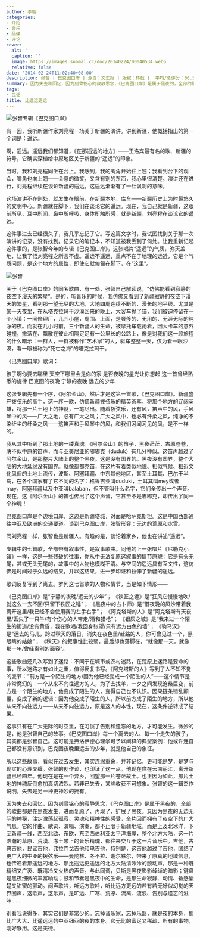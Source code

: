 ```yaml
---
author: 李皖
categories:
- 介绍
- 音乐
- 品碟
- 评论
cover:
  alt: ''
  caption: ''
  image: https://images.soomal.cc/doc/20140224/00040534.webp
  relative: false
date: '2014-02-24T11:02:40+08:00'
description: 张智 | 巴克图口岸 | 源自：文汇报 | 版权：转载 |  平均/总评分：06.50/13
summary: 因为失去和回忆，因为刻骨铭心的寂静思念，《巴克图口岸》是属于黑夜的，全部的歌曲都是在黑夜发生，进而复原了、再现了、扩展了黑夜。又因为黑夜的无边无际的神秘，注定激荡起孤寂、灵魂和精神性的感受，全片因而拥有了夜空下的广大气息。它的作曲、歌词、演唱、演奏，都不止限于新疆地域……
tags:
- 民谣
title: 比遥远更远
---
```


![张智专辑《巴克图口岸》](https://images.soomal.cc/doc/20130812/00034535.webp)





有一回，我听新疆作家刘亮程一场关于新疆的演讲。讲到新疆，他概括指出的第一个词是：遥远。

啊，遥远。遥远我们都知道，《在那遥远的地方》――王洛宾最有名的歌、新疆的符号，它确实深植给中原地区关于新疆的“遥远”的印象。

当时，我和刘亮程同坐在台上。我感到，我的嘴角开始往上翘；我看到台下的观众，嘴角也向上翘――会意的微笑，又含有别的东西，我心里很清楚。演讲还在进行，刘亮程继续在谈论新疆的遥远，这遥远渐渐有了一丝讽刺的意味。

这场演讲不在别处，就发生在眼前，在新疆本地，库车――新疆历史上为时最悠久的文明中心。新疆就在脚下，我们在谈论它的遥远。现在，我自己就是新疆，这眼前所见、耳中所闻、鼻中所呼吸、身体所触所感，就是新疆，刘亮程在谈论它的遥远。

这件事过去已经很久了，我几乎忘记了它。写这篇文字时，我试图找到关于那一次演讲的记录，没有找到。记录它的笔记本，不知道被我丢到了何处。让我重新记起这件事的，是张智今年的专辑《巴克图口岸》，这张唱片“遥远”的气质，弥天盖地，让我了悟刘亮程之所言不虚。遥远不遥远，重点不在于地理的远近，它是个气质问题，是这个地方的属性，即使它就匍匐在脚下，在“这里”。

![张智](https://images.soomal.cc/doc/20140224/00040534_01.webp)





关于《巴克图口岸》的同名歌曲，有一处，张智自己解读说，“仿佛能看到寂静的夜空下漫天的繁星”。是的，听音乐的时候，我仿佛又看到了新疆寂静的夜空下漫天的繁星，看到那一望无尽的大地，大地四周连续不断的、漫长的地平线。尤其是某一天夜里，在从塔克拉玛干沙漠回来的晚上，大客车抛了锚，我们被迫停留在一个小镇：一间修理厂，几爿小屋，周围、上面，是奢侈的、无用的、无涯无际的纯净的夜。而就在几小时前，三个新疆人的生命，被摩托车载驰着，因大卡车的意外碰撞，撒落在、飘散在彼此相隔足足有一公里长的公路上，像是对我们这一段旅程的什么暗示：一群人，一群被称作“艺术家”的人，驱车整整一天，仅为看一眼沙漠，看一眼被称为“死亡之海”的塔克拉玛干。

《巴克图口岸》歌词：

孩子啊你要去哪里 天空下哪里会是你的家
是否夜晚的星光让你想起 这一首曾经熟悉的旋律
巴克图的夜晚 宁静的夜晚 远去的少年

这张专辑先有一个序，《阿尔金山》，然后才是这第一首歌，《巴克图口岸》。新疆盛产拨弦乐的高手，这一序一歌，仿佛新疆拨弦乐的精英荟萃，将那个地方的辽阔英雄，将那一片土地上的神髓，一笔尽出。随着拨弦乐，还有风，笛声中的风，手风琴中的风――广大之地，必有广大之风；广大之风中，也必有纤柔之风，纯净的不染纤尘的纤柔之风――这笛声和手风琴中的风，和我们习闻习见的风，是不一样的。

我从其中听到了那土地的一缕真魂。《阿尔金山》的笛子，黑夜茫茫，古原苍苍，决不似中原的笛声，而与亚美尼亚的嘟嘟克（duduk）有几分神似。这笛声越过了阿尔金山，是那整片大陆上的整个黑夜。这是没有国界的。黑夜没有国界，整个大陆的大地延绵没有国界。就像都都克笛，在这片有着类似地貌、相似气候、相近文化风俗的土地上流传，波斯、阿塞拜疆、中东其他地区，甚至土耳其、巴尔干半岛，在各个国家有了它不同的名字：格鲁吉亚叫duduki，土耳其叫mey或者may，阿塞拜疆以及中亚叫balaban，但不管叫什么名字，它们全传出一个声音。现在，这《阿尔金山》的笛也传出了这个声音，它甚至不是嘟嘟克，却传出了同一个神魂！

巴克图口岸是个边境口岸，这边是新疆塔城，对面是哈萨克斯坦。这是中国西部通往中亚及欧洲的交通要道。谈到巴克图口岸，张智形容：无边的荒原和冰雪。

同刘亮程一样，张智也是新疆人。有趣的是，谈论着家乡，他也在讲述“遥远”。

专辑中的七首歌，全部带有叙事性，是叙事歌曲。同他的上一张唱片《尼勒克小镇》一样，这是一些残破的往事，你从中无法复原这叙事的情节原貌：它是有头无尾，甚或无头无尾的，故事中的人物也模糊不清。与空间的遥远具有互文性，这仿佛是时间过于久远的结果，并以这结果，进一步印证和拉伸了新疆的遥远。

歌词反复写到了离去。罗列这七首歌的人物和情节，当是如下情形――

《巴克图口岸》是“宁静的夜晚/远去的少年”；
《铁匠之锤》是“狂风它慢慢地吹/就这么一去不回/只留下铁匠之锤”；
《黑夜中的占卜师》是“借夜晚的风沙带着我离开这里/我已经不会使用我的左手右手”；
《阿克塔斯的人》是“阿克塔斯有天夜里/丢失了一只羊/有个伤心的人带走/酒和猎枪”；
《银灰之城》是“我来过一个陌生的街道/没有黄昏，我在歌唱/我回身张望/只有远方白色的墙”；
《驹马汉》是“远去的马儿，跨过秋天的落日，消失在夜色里/赶路的人，你可曾见过一个，黑眼睛的姑娘”；
《秋天》的叙事性比较弱，最后却也落脚在，“就像那一天，就像那一年/曾经离别的面容”。

这些歌曲还几次写到了迷路：不同于在城市或农村迷路，在荒原上迷路是要命的事，所以迷路才有如此之重，值得反复书写。《阿克塔斯的人》写到了人不知不觉的变节：“前方是一个陌生的地方/因为他已经变成一个陌生的人”――这个情节是非常魔幻的：一个从来不向往远方的人，为了去找羊，一夕之间发现沧桑巨变，前方是一个陌生的地方，他变成了陌生的人，变得自己也不认识。因果链条错乱颠覆，变成了新的逻辑：因为他变成了陌生的人，所以前方成了陌生的地方，所以他从来不向往远方――从来不向往远方，原是这人的本性，现在，这条件逆转成了结果。

这事只有在广大无际的时空里，在习惯了告别和遗忘的地方，才可能发生。微妙的是，他是张智自己的故事。《巴克图口岸》每一个离去的人、每一个走失的孩子，其实都是张智自己。这可能是弗洛伊德心理学可予以阐释的典型案例：他或许连自己都没有意识到，巴克图夜晚里远去的少年，就是他自己的象征。

所以这些故事，看似在过去发生，其实连绵重叠，并非记忆，更可能是梦，是梦与现实的心理交缠。张智的创作谈，也印证了这一点。他现在住在云南丽江，离开新疆已经四年。他现在是在一个异乡，回望那一片苍茫故土。也正因为如此，那片土地的神魂反倒愈加真切浓烈。若非已失去，某些收获不可想象。张智的这一辑杰作说明，失去是另一种更神妙的拥有。

因为失去和回忆，因为刻骨铭心的寂静思念，《巴克图口岸》是属于黑夜的，全部的歌曲都是在黑夜发生，进而复原了、再现了、扩展了黑夜。又因为黑夜的无边无际的神秘，注定激荡起孤寂、灵魂和精神性的感受，全片因而拥有了夜空下的广大气息。它的作曲、歌词、演唱、演奏，都不止限于新疆地域，而是上及北冰洋，下至新疆一线，西至北欧、东欧，东至西伯利亚太平洋海岸，整个北方大陆，这一片浩瀚的草原、荒漠、冻土带上的音乐精魂，都往来交互于这一片音乐中。吉他，古典吉他，民谣吉他，弗拉门戈吉他和电吉他，特别是，这吉他越过了吉他，团结了更广大的中亚的拨弦乐――曼陀林、冬不拉、谢尔铁尔，带来了原真的地域信息，也传递着那遥远的地方、那比遥远更遥远的北方大陆清泠泠的颤动声，那是一种既精细又广袤、既清冷又火热的声音。与此同调，贝斯是黑夜影影绰绰的暗影；键盘是黑夜细微的丰富响动；鼓和节奏是黑夜中的生命，是那生命寂静、动情、备感酸楚又甜蜜的颤动。闷声歌吟，听远方歌吟，听比远方更远的若有若无好似幻觉的天界回声，这歌声，这乐声，是旷远、广寒、荒凉、流离、流浪、告别与遗忘的滋味……

别看我说得多，其实它们是非常少的。忘掉音乐家，忘掉乐器，就是夜的本身，那比广大大、比遥远远的中亚细亚的夜的本身。它无比的富足又稀疏，所有的事物，刚好够用。这是美德。